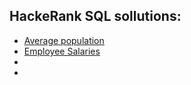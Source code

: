 ## HackeRank SQL sollutions:

- [Average population](https://www.hackerrank.com/challenges/average-population/problem) 
- [Employee Salaries](https://www.hackerrank.com/challenges/salary-of-employees?h_r=profile) 
- [](https) 
- [](https) 


